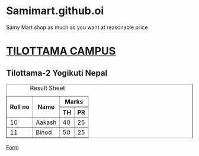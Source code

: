 # Samimart.github.oi
Samy Mart shop as much as you want at reasonable price
<html lang="en">
<head>
    <meta charset="UTF-8">
    <meta http-equiv="X-UA-Compatible" content="IE=edge">
    <meta name="viewport" content="width=device-width, initial-scale=1.0">
    <title>Document</title>
</head>
<body>
   <u><h1>TILOTTAMA CAMPUS</h1></u>
    <h2>Tilottama-2 Yogikuti Nepal</h2>
    <table border="1" cellpadding="20" cellspacing="6" align="center">
        <caption>Result Sheet</caption>
        <tr>
            <th rowspan="2">Roll no</th>
            <th rowspan="2">Name</th>
            <th colspan="2">Marks</th>
        </tr>
        <tr>
            <th>TH</th>
            <th>PR</th>
        </tr>
        <tr>
            <td>10</td><td>Aakash</td><td>40</td><td>25</td>
        </tr>
        <tr>
            <td>11</td><td>Binod</td><td>50</td><td>25</td>
        </tr>
    </table>
    <a href="connect.html">Form</a>
</body>
</html>
